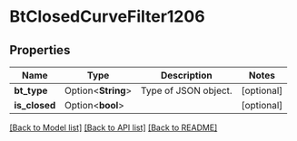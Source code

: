 # BtClosedCurveFilter1206

## Properties

Name | Type | Description | Notes
------------ | ------------- | ------------- | -------------
**bt_type** | Option<**String**> | Type of JSON object. | [optional]
**is_closed** | Option<**bool**> |  | [optional]

[[Back to Model list]](../README.md#documentation-for-models) [[Back to API list]](../README.md#documentation-for-api-endpoints) [[Back to README]](../README.md)


